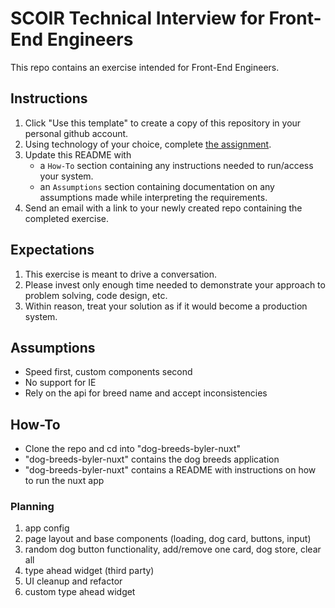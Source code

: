 # SCOIR Technical Interview for Front-End Engineers

This repo contains an exercise intended for Front-End Engineers.

## Instructions

1. Click "Use this template" to create a copy of this repository in your personal github account.
1. Using technology of your choice, complete [the assignment](./Assignment.md).
1. Update this README with
   - a `How-To` section containing any instructions needed to run/access your system.
   - an `Assumptions` section containing documentation on any assumptions made while interpreting the requirements.
1. Send an email with a link to your newly created repo containing the completed exercise.

## Expectations

1. This exercise is meant to drive a conversation.
1. Please invest only enough time needed to demonstrate your approach to problem solving, code design, etc.
1. Within reason, treat your solution as if it would become a production system.

## Assumptions

- Speed first, custom components second
- No support for IE
- Rely on the api for breed name and accept inconsistencies

## How-To

- Clone the repo and cd into "dog-breeds-byler-nuxt"
- "dog-breeds-byler-nuxt" contains the dog breeds application
- "dog-breeds-byler-nuxt" contains a README with instructions on how to run the nuxt app

### Planning

1. app config
2. page layout and base components (loading, dog card, buttons, input)
3. random dog button functionality, add/remove one card, dog store, clear all
4. type ahead widget (third party)
5. UI cleanup and refactor
6. custom type ahead widget
